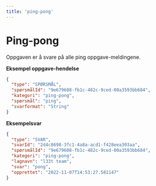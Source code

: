 ```yaml
---
title: 'ping-pong'
---
```


# Ping-pong

Oppgaven er å svare på alle ping oppgave-meldingene.

**Eksempel oppgave-hendelse**

```json
{
  "type": "SPØRSMÅL",
  "spørsmålId": "9e679608-fb1c-482c-9ced-00a3593bb684",
  "kategori": "ping-pong",
  "spørsmål": "ping",
  "svarformat": "String"
}
```

**Eksempelsvar**

```json
{
  "type": "SVAR",
  "svarId": "2d4c8698-3fc1-4a8a-acd1-f428eea303aa",
  "spørsmålId": "9e679608-fb1c-482c-9ced-00a3593bb684",
  "kategori": "ping-pong",
  "lagnavn": "l33t team",
  "svar": "pong",
  "opprettet": "2022-11-07T14:53:27.581147"
}
```